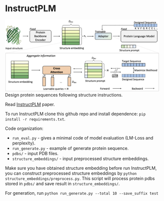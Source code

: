 # InstructPLM
![image](assets/framework.png)
Design protein sequences following structure instructions.

Read [InstructPLM](https://arxiv.org/abs/2103.16574) paper. 

To run InstructPLM clone this github repo and install dependence: `pip install -r requirements.txt`.

Code organization:
* `run_eval.py` - gives a minimal code of model evaluation (LM-Loss and perplexity).
* `run_generate.py` - example of generate protein sequence.
* `pdbs/` - input PDB files.
* `structure_embeddings/` - input preprocessed structure embeddings.

Make sure you have obtained structure embedding before run InstructPLM, you can construct preprocessed structure embeddings by `python structure_embeddings/preprocess.py`.
This script will process protein pdbs stored in `pdbs/` and save result in `structure_embeddings/`.

For generation, run `python run_generate.py --total 10 --save_suffix test`